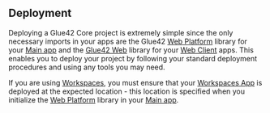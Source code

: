 ## Deployment

Deploying a Glue42 Core project is extremely simple since the only necessary imports in your apps are the Glue42 [Web Platform](https://www.npmjs.com/package/@glue42/web-platform) library for your [Main app](../../developers/core-concepts/web-platform/overview/index.html) and the [Glue42 Web](https://www.npmjs.com/package/@glue42/web) library for your [Web Client](../../developers/core-concepts/web-client/overview/index.html) apps. This enables you to deploy your project by following your standard deployment procedures and using any tools you may need.

If you are using [Workspaces](../../capabilities/windows/workspaces/overview/index.html), you must ensure that your [Workspaces App](../../capabilities/windows/workspaces/workspaces-app/index.html) is deployed at the expected location - this location is specified when you initialize the [Web Platform](https://www.npmjs.com/package/@glue42/web-platform) library in your [Main app](../../developers/core-concepts/web-platform/overview/index.html).